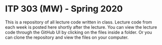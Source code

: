 # ITP 303 (MW) - Spring 2020
This is a repository of all lecture code written in class. Lecture code from each week is posted here shortly after the lecture. You can view the lecture code through the GitHub UI by clicking on the files inside a folder. Or you can clone the repository and view the files on your computer.
